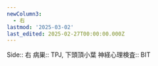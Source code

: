 ```yaml
---
newColumn3:
  - 右
lastmod: '2025-03-02'
last_edited: 2025-02-27T00:00:00.000Z
---
```


Side::  右
病巣:: TPJ, 下頭頂小葉
神経心理検査:: BIT
